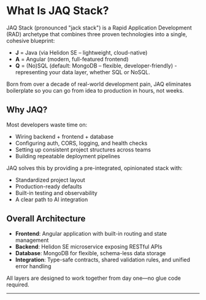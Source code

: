# What Is JAQ Stack?
JAQ Stack (pronounced "jack stack") is a Rapid Application Development (RAD) archetype that combines three proven technologies into a single, cohesive blueprint:

- **J** = Java (via Helidon SE – lightweight, cloud-native)
- **A** = Angular (modern, full-featured frontend)
- **Q** = (No)SQL (default: MongoDB – flexible, developer-friendly) - representing your data layer, whether SQL or NoSQL. 

Born from over a decade of real-world development pain, JAQ eliminates boilerplate so you can go from idea to production in hours, not weeks.

## Why JAQ?
Most developers waste time on:

- Wiring backend + frontend + database
- Configuring auth, CORS, logging, and health checks
- Setting up consistent project structures across teams
- Building repeatable deployment pipelines

JAQ solves this by providing a pre-integrated, opinionated stack with:

- Standardized project layout
- Production-ready defaults
- Built-in testing and observability
- A clear path to AI integration

## Overall Architecture

- **Frontend**: Angular application with built-in routing and state management
- **Backend**: Helidon SE microservice exposing RESTful APIs
- **Database**: MongoDB for flexible, schema-less data storage
- **Integration**: Type-safe contracts, shared validation rules, and unified error handling

All layers are designed to work together from day one—no glue code required.

---
